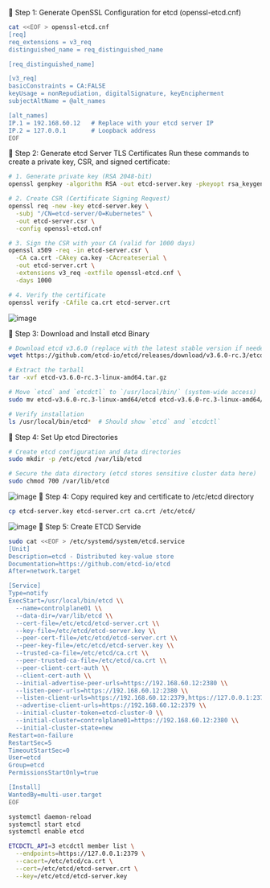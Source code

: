 🔧 Step 1: Generate OpenSSL Configuration for etcd (openssl-etcd.cnf)
```bash
cat <<EOF > openssl-etcd.cnf
[req]
req_extensions = v3_req
distinguished_name = req_distinguished_name

[req_distinguished_name]

[v3_req]
basicConstraints = CA:FALSE
keyUsage = nonRepudiation, digitalSignature, keyEncipherment
subjectAltName = @alt_names

[alt_names]
IP.1 = 192.168.60.12   # Replace with your etcd server IP
IP.2 = 127.0.0.1       # Loopback address
EOF
```
🔧 Step 2: Generate etcd Server TLS Certificates
Run these commands to create a private key, CSR, and signed certificate:
```bash
# 1. Generate private key (RSA 2048-bit)
openssl genpkey -algorithm RSA -out etcd-server.key -pkeyopt rsa_keygen_bits:2048

# 2. Create CSR (Certificate Signing Request)
openssl req -new -key etcd-server.key \
  -subj "/CN=etcd-server/O=Kubernetes" \
  -out etcd-server.csr \
  -config openssl-etcd.cnf

# 3. Sign the CSR with your CA (valid for 1000 days)
openssl x509 -req -in etcd-server.csr \
  -CA ca.crt -CAkey ca.key -CAcreateserial \
  -out etcd-server.crt \
  -extensions v3_req -extfile openssl-etcd.cnf \
  -days 1000

# 4. Verify the certificate
openssl verify -CAfile ca.crt etcd-server.crt
```
![image](https://github.com/user-attachments/assets/f8677b04-8bc0-44b6-a13a-69b323661ab4)

🔧 Step 3: Download and Install etcd Binary
```bash
# Download etcd v3.6.0 (replace with the latest stable version if needed)
wget https://github.com/etcd-io/etcd/releases/download/v3.6.0-rc.3/etcd-v3.6.0-rc.3-linux-amd64.tar.gz

# Extract the tarball
tar -xvf etcd-v3.6.0-rc.3-linux-amd64.tar.gz

# Move `etcd` and `etcdctl` to `/usr/local/bin/` (system-wide access)
sudo mv etcd-v3.6.0-rc.3-linux-amd64/etcd etcd-v3.6.0-rc.3-linux-amd64/etcdctl /usr/local/bin/

# Verify installation
ls /usr/local/bin/etcd*  # Should show `etcd` and `etcdctl`
```
🔧 Step 4: Set Up etcd Directories
```bash
# Create etcd configuration and data directories
sudo mkdir -p /etc/etcd /var/lib/etcd

# Secure the data directory (etcd stores sensitive cluster data here)
sudo chmod 700 /var/lib/etcd
```
![image](https://github.com/user-attachments/assets/91548624-aaa9-47e3-8aee-42c2f84a4ef2)
🔧 Step 4: Copy required key and certificate to /etc/etcd directory
```bash
cp etcd-server.key etcd-server.crt ca.crt /etc/etcd/
```
![image](https://github.com/user-attachments/assets/a91d487b-8b55-4dfc-a92c-e6fa7ad0796b)
🔧 Step 5: Create ETCD Servide
```bash
sudo cat <<EOF > /etc/systemd/system/etcd.service
[Unit]
Description=etcd - Distributed key-value store
Documentation=https://github.com/etcd-io/etcd
After=network.target

[Service]
Type=notify
ExecStart=/usr/local/bin/etcd \\
  --name=controlplane01 \\
  --data-dir=/var/lib/etcd \\
  --cert-file=/etc/etcd/etcd-server.crt \\
  --key-file=/etc/etcd/etcd-server.key \\
  --peer-cert-file=/etc/etcd/etcd-server.crt \\
  --peer-key-file=/etc/etcd/etcd-server.key \\
  --trusted-ca-file=/etc/etcd/ca.crt \\
  --peer-trusted-ca-file=/etc/etcd/ca.crt \\
  --peer-client-cert-auth \\
  --client-cert-auth \\
  --initial-advertise-peer-urls=https://192.168.60.12:2380 \\
  --listen-peer-urls=https://192.168.60.12:2380 \\
  --listen-client-urls=https://192.168.60.12:2379,https://127.0.0.1:2379 \\
  --advertise-client-urls=https://192.168.60.12:2379 \\
  --initial-cluster-token=etcd-cluster-0 \\
  --initial-cluster=controlplane01=https://192.168.60.12:2380 \\
  --initial-cluster-state=new
Restart=on-failure
RestartSec=5
TimeoutStartSec=0
User=etcd
Group=etcd
PermissionsStartOnly=true

[Install]
WantedBy=multi-user.target
EOF

systemctl daemon-reload
systemctl start etcd
systemctl enable etcd

ETCDCTL_API=3 etcdctl member list \
  --endpoints=https://127.0.0.1:2379 \
  --cacert=/etc/etcd/ca.crt \
  --cert=/etc/etcd/etcd-server.crt \
  --key=/etc/etcd/etcd-server.key

```

